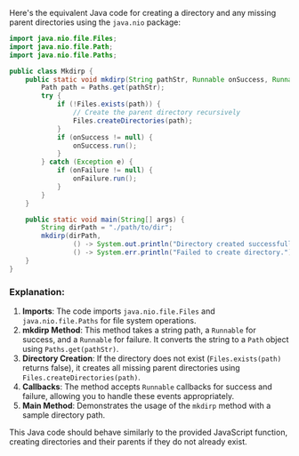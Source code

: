 Here's the equivalent Java code for creating a directory and any missing parent directories using the `java.nio` package:

```java
import java.nio.file.Files;
import java.nio.file.Path;
import java.nio.file.Paths;

public class Mkdirp {
    public static void mkdirp(String pathStr, Runnable onSuccess, Runnable onFailure) {
        Path path = Paths.get(pathStr);
        try {
            if (!Files.exists(path)) {
                // Create the parent directory recursively
                Files.createDirectories(path);
            }
            if (onSuccess != null) {
                onSuccess.run();
            }
        } catch (Exception e) {
            if (onFailure != null) {
                onFailure.run();
            }
        }
    }

    public static void main(String[] args) {
        String dirPath = "./path/to/dir";
        mkdirp(dirPath, 
                () -> System.out.println("Directory created successfully."), 
                () -> System.err.println("Failed to create directory."));
    }
}
```

### Explanation:
1. **Imports**: The code imports `java.nio.file.Files` and `java.nio.file.Paths` for file system operations.
2. **mkdirp Method**: This method takes a string path, a `Runnable` for success, and a `Runnable` for failure. It converts the string to a `Path` object using `Paths.get(pathStr)`.
3. **Directory Creation**: If the directory does not exist (`Files.exists(path)` returns false), it creates all missing parent directories using `Files.createDirectories(path)`.
4. **Callbacks**: The method accepts `Runnable` callbacks for success and failure, allowing you to handle these events appropriately.
5. **Main Method**: Demonstrates the usage of the `mkdirp` method with a sample directory path.

This Java code should behave similarly to the provided JavaScript function, creating directories and their parents if they do not already exist.
